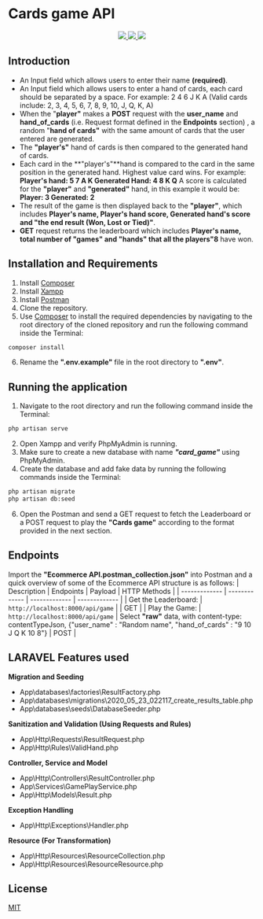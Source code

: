 # Cards game API
<p align="center">
  <a href="#" alt="Powered by: PHP 7.4.4">
    <img src="https://badgen.net/badge/Powered%20by/PHP%207.4.4/8892BF" />
  </a>
  <a href="#" alt="Built with: Laravel 7">
    <img src="https://badgen.net/badge/Built%20with/Laravel%207/FF2D20" />
  </a>
  <a href="https://opensource.org/licenses/MIT" alt="License: MIT">
    <img src="https://img.shields.io/badge/License-MIT-yellow.svg" />
  </a>
</p>

## Introduction
- An Input field which allows users to enter their name **(required)**.
- An Input field which allows users to enter a hand of cards, each card should be
separated by a space. For example: 2 4 6 J K A (Valid cards include: 2, 3, 4, 5, 6, 7, 8, 9, 10, J, Q, K, A)
- When the "**player"** makes a **POST** request with the **user_name** and **hand_of_cards** (i.e. Request format defined in the **Endpoints** section) , a random "**hand of cards"** with the same  amount of cards that the user entered are generated.
- The **"player's"** hand of cards is then compared to the generated hand of cards.
- Each card in the **"player's"**hand is compared to the card in the same position in
the generated hand. Highest value card wins. For example:
**Player's hand: 5 7 A K
Generated Hand: 4 8 K Q**
A score is calculated for the **"player"** and **"generated"** hand, in this example it would
be:
**Player: 3
Generated: 2**
- The result of the game is then displayed back to the **"player"**, which includes **Player's name, Player's hand score, Generated hand's score and "the end result (Won, Lost or Tied)"**.
- **GET** request returns the leaderboard which includes **Player's name, total number of "games" and "hands" that all the players"8** have won.

## Installation and Requirements
1. Install [Composer](https://getcomposer.org/download/)
2. Install [Xampp](https://www.apachefriends.org/download.html)
3. Install [Postman](https://www.postman.com/downloads/)
4. Clone the repository.
5. Use [Composer](https://getcomposer.org/download/) to install the required dependencies by navigating to the root directory of the cloned repository and run the following command inside the Terminal:
```bash
composer install
``` 
6. Rename the **".env.example"** file in the root directory to **".env"**.

## Running the application
1. Navigate to the root directory and run the following command inside the Terminal:
```bash
php artisan serve
``` 
2. Open Xampp and verify PhpMyAdmin is running.
3. Make sure to create a new database with name ***"card_game"*** using PhpMyAdmin.
4. Create the database and add fake data by running the following commands inside the  Terminal:
```bash
php artisan migrate
php artisan db:seed 
```
6. Open the Postman and send a GET request to fetch the Leaderboard or a POST request to play the **"Cards game"**  according to the format provided in the next section.

## Endpoints
Import the **"Ecommerce API.postman_collection.json"** into Postman and a quick overview of some of the Ecommerce API structure is as follows:
| Description | Endpoints | Payload | HTTP Methods |
| ------------- | ------------- | ------------- | ------------- |
| Get the Leaderboard: | `http://localhost:8000/api/game` | | GET |
| Play the Game: | `http://localhost:8000/api/game` | Select **"raw"** data, with content-type: contentTypeJson, {"user_name" : "Random name", "hand_of_cards" : "9 10  J Q K 10  8"} | POST |

## LARAVEL Features used
**Migration and Seeding**
  - App\databases\factories\ResultFactory.php
  - App\databases\migrations\2020_05_23_022117_create_results_table.php
  - App\databases\seeds\DatabaseSeeder.php

**Sanitization and Validation (Using Requests and Rules)**
  - App\Http\Requests\ResultRequest.php
  - App\Http\Rules\ValidHand.php

**Controller, Service and Model**
  - App\Http\Controllers\ResultController.php
  - App\Services\GamePlayService.php
  - App\Http\Models\Result.php

**Exception Handling**
 - App\Http\Exceptions\Handler.php

**Resource (For Transformation)**
  -  App\Http\Resources\ResourceCollection.php
  -  App\Http\Resources\ResourceResource.php

## License
[MIT](https://choosealicense.com/licenses/mit/)
